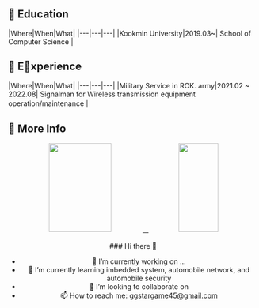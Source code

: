 <br/>
<h2>🏫 Education</h2>
|Where|When|What|
|---|---|---|
|Kookmin University|2019.03~| School of Computer Science |

<br/>

<h2>🧳 Experience </h2>
|Where|When|What|
|---|---|---|
|Military Service in ROK. army|2021.02 ~ 2022.08| Signalman for Wireless transmission equipment operation/maintenance |　　　　

<br/>

<h2> 🚀 More Info </h2>
<div align=center>
<a href="#">
<img src = https://github-readme-stats.vercel.app/api?username=ggstargame45&show_icons=true&theme=radical height = "180px" width = "50%"> &nbsp
</a>
<a href="#">
  <img src="https://github-readme-stats.vercel.app/api/top-langs/?username=ggstargame45&theme=react&exclude_repo=Jagi,assignment&layout=compact" height="180px" width = "40%">
</a>
<br />
<br/>
### Hi there 👋

- 🔭 I’m currently working on ...
- 🌱 I’m currently learning imbedded system, automobile network, and automobile security
- 👯 I’m looking to collaborate on 
- 📫 How to reach me: ggstargame45@gmail.com
<br />
